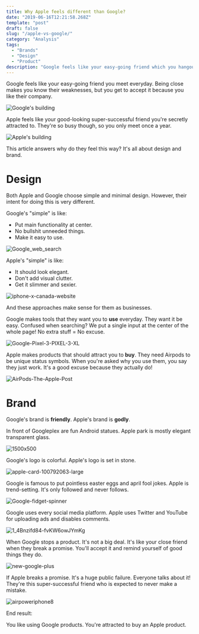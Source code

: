 ```yaml
---
title: Why Apple feels different than Google?
date: "2019-06-16T12:21:58.268Z"
template: "post"
draft: false
slug: "/apple-vs-google/"
category: "Analysis"
tags:
  - "Brands"
  - "Design"
  - "Product"
description: "Google feels like your easy-going friend which you hangout with everyday. Apple feels like your good-looking super-successful friend that you're secretly attracted to."
---
```


Google feels like your easy-going friend you meet everyday. Being close makes you know their weaknesses, but you get to accept it because you like their company.

![Google's building](https://user-images.githubusercontent.com/1072229/62012057-83b3b180-b181-11e9-98fa-f33ccca21352.jpg)

Apple feels like your good-looking super-successful friend you're secretly attracted to. They're so busy though, so you only meet once a year.

![Apple's building](https://user-images.githubusercontent.com/1072229/62012052-6f6fb480-b181-11e9-9b43-2b921ef4fe94.jpg)

This article answers why do they feel this way? It's all about design and brand.

# Design
Both Apple and Google choose simple and minimal design. However, their intent for doing this is very different. 

Google's "simple" is like:
- Put main functionality at center.
- No bullshit unneeded things.
- Make it easy to use.

![Google_web_search](https://user-images.githubusercontent.com/1072229/62012094-0472ad80-b182-11e9-9f94-d269ea683d1a.png)

Apple's "simple" is like: 
- It should look elegant.
- Don't add visual clutter.
- Get it slimmer and sexier.

![iphone-x-canada-website](https://user-images.githubusercontent.com/1072229/62012091-f58bfb00-b181-11e9-8dd9-171343dd3ed1.jpg)

And these approaches make sense for them as businesses. 

Google makes tools that they want you to **use** everyday. They want it be easy. Confused when searching? We put a single input at the center of the whole page! No extra stuff = No excuse.

![Google-Pixel-3-PIXEL-3-XL](https://user-images.githubusercontent.com/1072229/62012142-9d092d80-b182-11e9-93c9-a3d7edd748ef.jpg)

Apple makes products that should attract you to **buy**. They need Airpods to be unique status symbols. When you're asked why you use them, you say they just work. It's a good excuse because they actually do!

![AirPods-The-Apple-Post](https://user-images.githubusercontent.com/1072229/62012130-76e38d80-b182-11e9-9a5d-4413c643ca77.png)

# Brand
Google's brand is **friendly**. Apple's brand is **godly**.


In front of Googleplex are fun Android statues. Apple park is mostly elegant transparent glass.

![1500x500](https://user-images.githubusercontent.com/1072229/62012164-e48fb980-b182-11e9-9c69-e86cd1a3a52d.jpg)

Google's logo is colorful. Apple's logo is set in stone.

![apple-card-100792063-large](https://user-images.githubusercontent.com/1072229/62012177-1274fe00-b183-11e9-9d3a-d5403fa23d92.jpg)


Google is famous to put pointless easter eggs and april fool jokes.
Apple is trend-setting. It's only followed and never follows.

![Google-fidget-spinner](https://user-images.githubusercontent.com/1072229/62012258-4dc3fc80-b184-11e9-9b52-2310b864257d.jpg)


Google uses every social media platform. 
Apple uses Twitter and YouTube for uploading ads and disables comments. 

![1_4Bnzifd84-fvKW6owJYmKg](https://user-images.githubusercontent.com/1072229/62012277-7946e700-b184-11e9-8c45-1756520189a0.jpeg)


When Google stops a product. It's not a big deal. It's like your close friend when they break a promise. You'll accept it and remind yourself of good things they do.

![new-google-plus](https://user-images.githubusercontent.com/1072229/62012195-57009980-b183-11e9-95c8-b26b23408088.jpg)

If Apple breaks a promise. It's a huge public failure. Everyone talks about it! They're this super-successful friend who is expected to never make a mistake.

![airpoweriphone8](https://user-images.githubusercontent.com/1072229/62012203-75669500-b183-11e9-8d28-f5e0b2874c65.jpg)


End result:

You like using Google products.
You're attracted to buy an Apple product.



